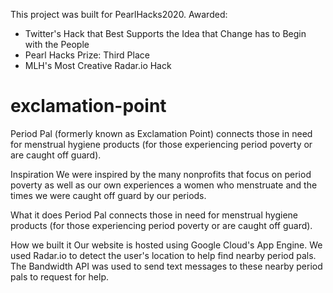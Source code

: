 This project was built for PearlHacks2020.
Awarded:
- Twitter's Hack that Best Supports the Idea that Change has to Begin with the People
- Pearl Hacks Prize: Third Place
- MLH's Most Creative Radar.io Hack



# exclamation-point
Period Pal (formerly known as Exclamation Point) connects those in need for menstrual hygiene products (for those experiencing period poverty or are caught off guard).


Inspiration
We were inspired by the many nonprofits that focus on period poverty as well as our own experiences a women who menstruate and the times we were caught off guard by our periods.

What it does
Period Pal connects those in need for menstrual hygiene products (for those experiencing period poverty or are caught off guard).

How we built it
Our website is hosted using Google Cloud's App Engine. We used Radar.io to detect the user's location to help find nearby period pals. The Bandwidth API was used to send text messages to these nearby period pals to request for help.

